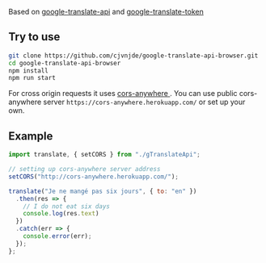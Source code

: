 Based on [google-translate-api](https://github.com/matheuss/google-translate-api) and [google-translate-token](https://github.com/matheuss/google-translate-token)

## Try to use

```bash
git clone https://github.com/cjvnjde/google-translate-api-browser.git
cd google-translate-api-browser
npm install
npm run start
```

For cross origin requests it uses [cors-anywhere
](https://github.com/Rob--W/cors-anywhere). You can use public cors-anywhere server ```https://cors-anywhere.herokuapp.com/``` or set up your own.

## Example

```javascript
import translate, { setCORS } from "./gTranslateApi";

// setting up cors-anywhere server address
setCORS("http://cors-anywhere.herokuapp.com/");

translate("Je ne mangé pas six jours", { to: "en" })
  .then(res => {
    // I do not eat six days
    console.log(res.text)
  })
  .catch(err => {
    console.error(err);
  });
};

```
